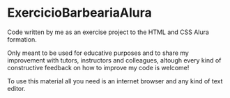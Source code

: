 # ExercicioBarbeariaAlura
Code written by me as an exercise project to the HTML and CSS Alura formation.

Only meant to be used for educative purposes and to share my improvement with tutors, instructors and colleagues, altough every kind of constructive feedback on how to improve my code is welcome!

To use this material all you need is an internet browser and any kind of text editor.
